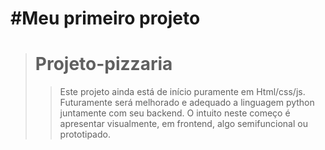 # #Meu primeiro projeto
> # Projeto-pizzaria
>> Este projeto ainda está de início puramente em Html/css/js. Futuramente será melhorado e adequado a linguagem python juntamente com seu backend.
O intuito neste começo é apresentar visualmente, em frontend, algo semifuncional ou prototipado.
